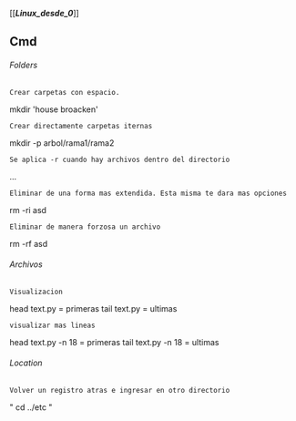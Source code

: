 [[___Linux_desde_0___]]
## Cmd

###### Folders
	Crear carpetas con espacio.
mkdir 'house broacken'

	Crear directamente carpetas iternas
mkdir -p arbol/rama1/rama2

	Se aplica -r cuando hay archivos dentro del directorio
...

	Eliminar de una forma mas extendida. Esta misma te dara mas opciones
rm -ri asd

	Eliminar de manera forzosa un archivo
rm -rf asd


###### Archivos
	Visualizacion
head text.py = primeras
tail text.py = ultimas

	visualizar mas lineas	
head text.py -n 18 = primeras 
tail text.py -n 18 = ultimas


	
	
	

###### Location
	Volver un registro atras e ingresar en otro directorio
" cd ../etc "

















